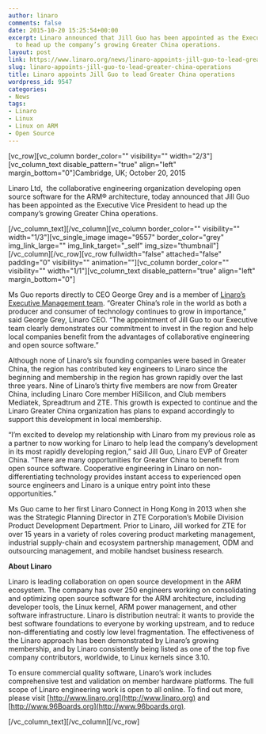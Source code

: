 ```yaml
---
author: linaro
comments: false
date: 2015-10-20 15:25:54+00:00
excerpt: Linaro announced that Jill Guo has been appointed as the Executive Vice President
  to head up the company’s growing Greater China operations.
layout: post
link: https://www.linaro.org/news/linaro-appoints-jill-guo-to-lead-greater-china-operations/
slug: linaro-appoints-jill-guo-to-lead-greater-china-operations
title: Linaro appoints Jill Guo to lead Greater China operations
wordpress_id: 9547
categories:
- News
tags:
- Linaro
- Linux
- Linux on ARM
- Open Source
---
```


[vc_row][vc_column border_color="" visibility="" width="2/3"][vc_column_text disable_pattern="true" align="left" margin_bottom="0"]Cambridge, UK; October 20, 2015


Linaro Ltd,  the collaborative engineering organization developing open source software for the ARM® architecture, today announced that Jill Guo has been appointed as the Executive Vice President to head up the company’s growing Greater China operations.


[/vc_column_text][/vc_column][vc_column border_color="" visibility="" width="1/3"][vc_single_image image="9557" border_color="grey" img_link_large="" img_link_target="_self" img_size="thumbnail"][/vc_column][/vc_row][vc_row fullwidth="false" attached="false" padding="0" visibility="" animation=""][vc_column border_color="" visibility="" width="1/1"][vc_column_text disable_pattern="true" align="left" margin_bottom="0"]


Ms Guo reports directly to CEO George Grey and is a member of [Linaro’s Executive Management team](http://www.linaro.org/organization/executive/). “Greater China’s role in the world as both a producer and consumer of technology continues to grow in importance,” said George Grey, Linaro CEO. “The appointment of Jill Guo to our Executive team clearly demonstrates our commitment to invest in the region and help local companies benefit from the advantages of collaborative engineering and open source software.”




Although none of Linaro’s six founding companies were based in Greater China, the region has contributed key engineers to Linaro since the beginning and membership in the region has grown rapidly over the last three years. Nine of Linaro’s thirty five members are now from Greater China, including Linaro Core member HiSilicon, and Club members Mediatek, Spreadtrum and ZTE. This growth is expected to continue and the Linaro Greater China organization has plans to expand accordingly to support this development in local membership.




“I’m excited to develop my relationship with Linaro from my previous role as a partner to now working for Linaro to help lead the company’s development in its most rapidly developing region,” said Jill Guo, Linaro EVP of Greater China. “There are many opportunities for Greater China to benefit from open source software. Cooperative engineering in Linaro on non-differentiating technology provides instant access to experienced open source engineers and Linaro is a unique entry point into these opportunities.”




Ms Guo came to her first Linaro Connect in Hong Kong in 2013 when she was the Strategic Planning Director in ZTE Corporation’s Mobile Division Product Development Department. Prior to Linaro, Jill worked for ZTE for over 15 years in a variety of roles covering product marketing management, industrial supply-chain and ecosystem partnership management, ODM and outsourcing management, and mobile handset business research.




**About Linaro**




Linaro is leading collaboration on open source development in the ARM ecosystem. The company has over 250 engineers working on consolidating and optimizing open source software for the ARM architecture, including developer tools, the Linux kernel, ARM power management, and other software infrastructure. Linaro is distribution neutral: it wants to provide the best software foundations to everyone by working upstream, and to reduce non-differentiating and costly low level fragmentation. The effectiveness of the Linaro approach has been demonstrated by Linaro’s growing membership, and by Linaro consistently being listed as one of the top five company contributors, worldwide, to Linux kernels since 3.10.




To ensure commercial quality software, Linaro’s work includes comprehensive test and validation on member hardware platforms. The full scope of Linaro engineering work is open to all online. To find out more, please visit [http://www.linaro.org](http://www.linaro.org) and [http://www.96Boards.org](http://www.96boards.org).


[/vc_column_text][/vc_column][/vc_row]

